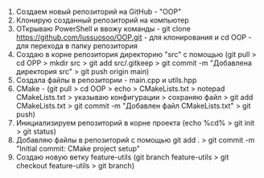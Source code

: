 1. Создаем новый репозиторий на GitHub - "OOP"
2. Клонирую созданный репозиторий на компьютер
  1. ОТкрываю PowerShell и ввожу команды - git clone https://github.com/lussuosoo/OOP.git -       для клонирования и cd OOP - для перехода в папку репозитория
3. Создаю в корне репозитория директорию "src" с помощью (git pull > cd OPP > mkdir src >  git add src/.gitkeep > git commit -m "Добавлена директория src" > git push origin main)
4. Создала файлы в репозитории - main.cpp и utils.hpp
5. CMake - (git pull > cd OOP > echo > CMakeLists.txt > notepad CMakeLists.txt > указываю конфигурации > сохраняю файл > git add CMakeLists.txt > git commit -m "Добавлен файл CMakeLists.txt" > git push)
6. Инициализируем репозиторий в корне проекта (echo %cd% > git init > git status)
7. Добавляю файлы в репозиторий с помощью git add . > git commit -m "Initial commit: CMake project setup"
8. Создаю новую ветку feature-utils (git branch feature-utils > git checkout feature-utils > git branch)

   
